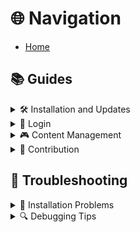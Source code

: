 # 🌐 Navigation

<ul>
    <li><a href="Home">Home</a></li>
</ul>

## 📚 Guides

<details>
    <summary>🛠️ Installation and Updates</summary>
    <ul>
        <li><a href="install-bsmanager-on-linux">Install BSManager on Linux</a></li>
        <li><a href="install-or-import-a-version">Install or Import a Version</a></li>
        <li><a href="create-a-shortcut">Create a Shortcut</a></li>
    </ul>
</details>

<details>
    <summary>🔑 Login</summary>
    <ul>
        <li><a href="How-to-obtain-your-Oculus-Token">How to obtain your Oculus Token</a></li>
    </ul>
</details>

<details>
    <summary>🎮 Content Management</summary>
    <ul>
        <li>
            <details>
                <summary>🗺️ Maps</summary>
                <ul>
                    <li><a href="install-any-map">Install Any Map</a></li>
                    <li><a href="install-all-playlists-you-want">Install All Playlists You Want</a></li>
                </ul>
            </details>
        </li>
        <li>
            <details>
                <summary>🧩 Mods</summary>
                <ul>
                    <li><a href="install-mods-on-your-version">Install Mods on Your Version</a></li>
                </ul>
            </details>
        </li>
        <li>
            <details>
                <summary>🖼️ Models</summary>
                <ul>
                    <li><a href="modify-models-in-your-beat-saber">Modify Models in Your Beat Saber</a></li>
                </ul>
            </details>
        </li>
    </ul>
</details>

<details>
    <summary>🤝 Contribution</summary>
    <ul>
        <li><a href="help-us-update-the-wiki">Help Us Update the Wiki</a></li>
        <li><a href="https://github.com/Zagrios/bs-manager/blob/master/CONTRIBUTING.md">Contribute to the Project</a></li>
    </ul>
</details>

## 🐞 Troubleshooting

<details>
    <summary>💾 Installation Problems</summary>
    <ul>
        <li>
            <details>
            <summary>🐧 Linux</summary>
                <ul>
                    <li><a href="%5BLinux%5D-Missing-Icons-in-Game">Missing Icons in Game</a></li>
                    <li><a href="%5BLinux%5D-%5Bdeb%5D-The-SUID-Sandbox-Helper-Binary-Was-Found">[Deb] The SUID Sandbox Helper Binary Was Found</a></li>
                    <li><a href="%5BLinux%5D-%5BFlatpak%5D-Steam-Beat-Saber-Version-Not-Showing-Proton-Not-Detected">[Flatpak] Steam Beat Saber Version Not Showing / Proton Not Detected</a></li>
                    <li><a href="%5BLinux%5D-%5BFlatpak%5D-Changing-Installation-Folder">[Flatpak] Changing Installation Folder</a></li>
                </ul>
            </details>
        </li>
    </ul>
</details>

<details>
    <summary>🔍 Debugging Tips</summary>
    <ul>
        <li><a href="Activate-Oculus-sideloading">Activate Oculus Sideloading</a></li>
        <li><a href="how-to-find-your-logs">How to Find Your Logs</a></li>
        <li><a href="https://github.com/Zagrios/bs-manager/issues/new?assignees=Zagrios&labels=bug&projects=&template=1-bug-report.yaml&title=%5BBUG%5D+%3A+">Submitting a Bug Report</a></li>
    </ul>
</details>

